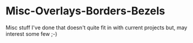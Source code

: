 # Misc-Overlays-Borders-Bezels
Misc stuff I've done that doesn't quite fit in with current projects but, may interest some few ;-)
